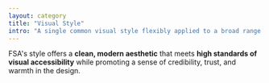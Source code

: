 ```yaml
---
layout: category
title: "Visual Style"
intro: "A single common visual style flexibly applied to a broad range of FSA digital platforms and products."
---
```


FSA's style offers a **clean, modern aesthetic** that meets **high standards of visual accessibility** while promoting a sense of credibility, trust, and warmth in the design.
